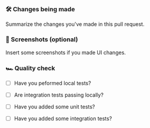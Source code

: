 ### 🛠 Changes being made

Summarize the changes you've made in this pull request.

### 📸 Screenshots (optional)

Insert some screenshots if you made UI changes.

### 🏎 Quality check

- [ ] Have you peformed local tests?

- [ ] Are integration tests passing locally?

- [ ] Have you added some unit tests?

- [ ] Have you added some integration tests?
